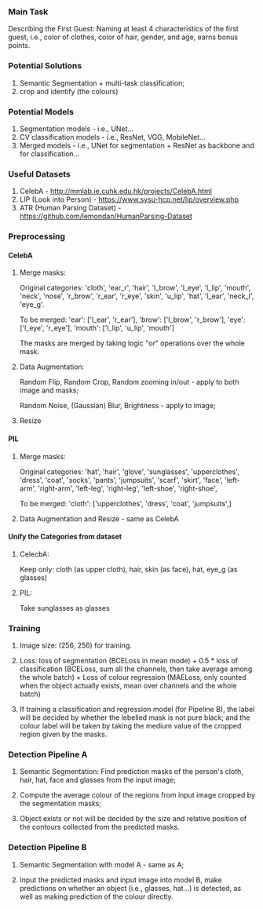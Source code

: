 ### Main Task
Describing the First Guest: Naming at least 4 characteristics of the first guest, i.e.,
color of clothes, color of hair, gender, and age, earns bonus points.

### Potential Solutions
1. Semantic Segmentation + multi-task classification;
2. crop and identify (the colours)

### Potential Models
1. Segmentation models - i.e., UNet...
2. CV classification models - i.e., ResNet, VGG, MobileNet...
3. Merged models - i.e., UNet for segmentation + ResNet as backbone and for classification...

### Useful Datasets
1. CelebA - http://mmlab.ie.cuhk.edu.hk/projects/CelebA.html
2. LIP (Look into Person) - https://www.sysu-hcp.net/lip/overview.php
3. ATR (Human Parsing Dataset) - https://github.com/lemondan/HumanParsing-Dataset

### Preprocessing
#### CelebA
1. Merge masks: 
    
    Original categories: 'cloth', 'ear_r', 'hair', 'l_brow', 'l_eye', 'l_lip', 'mouth', 'neck', 'nose', 'r_brow', 'r_ear', 'r_eye', 'skin', 'u_lip', 'hat', 'l_ear', 'neck_l', 'eye_g'.

    To be merged: 'ear': ['l_ear', 'r_ear'], 'brow': ['l_brow', 'r_brow'], 'eye': ['l_eye', 'r_eye'], 'mouth': ['l_lip', 'u_lip', 'mouth']

    The masks are merged by taking logic "or" operations over the whole mask.

2. Data Augmentation:

    Random Flip, Random Crop, Random zooming in/out - apply to both image and masks;

    Random Noise, (Gaussian) Blur, Brightness - apply to image;

3. Resize

#### PIL
1. Merge masks:
    
    Original categories: 'hat', 'hair', 'glove', 'sunglasses', 'upperclothes', 'dress', 'coat', 'socks', 'pants', 'jumpsuits', 'scarf', 'skirt', 'face', 'left-arm', 'right-arm', 'left-leg', 'right-leg', 'left-shoe', 'right-shoe',

    To be merged: 'cloth': ['upperclothes', 'dress', 'coat', 'jumpsuits',]

2. Data Augmentation and Resize - same as CelebA

#### Unify the Categories from dataset
1. CelecbA:

    Keep only: cloth (as upper cloth), hair, skin (as face), hat, eye_g (as glasses)

2. PIL:

    Take sunglasses as glasses

### Training
1. Image size: (256, 256) for training.

2. Loss: loss of segmentation (BCELoss in mean mode) + 0.5 * loss of classification (BCELoss, sum all the channels, then take average among the whole batch) + Loss of colour regression (MAELoss, only counted when the object actually exists, mean over channels and the whole batch)

3. If training a classification and regression model (for Pipeline B), the label will be decided by whether the lebelled mask is not pure black; and the colour label will be taken by taking the medium value of the cropped region given by the masks.

### Detection Pipeline A
1. Semantic Segmentation: 
    Find prediction masks of the person's cloth, hair, hat, face and glasses from the input image;

2. Compute the average colour of the regions from input image cropped by the segmentation masks;

3. Object exists or not will be decided by the size and relative position of the contours collected from the predicted masks.

### Detection Pipeline B
1. Semantic Segmentation with model A - same as A;

2. Input the predicted masks and input image into model B, make predictions on whether an object (i.e., glasses, hat...) is detected, as well as making prediction of the colour directly.
